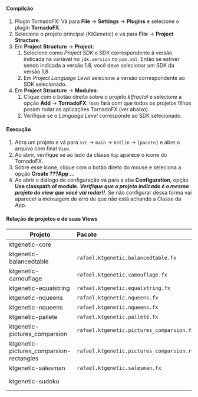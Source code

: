 #### Compilção

1. Plugin TornadoFX: Vá para **File** -> **Settings** 
-> **Plugins** e selecione o plugin **TornadoFX**.
2. Selecione o projeto principal (*KtGenetic*) e vá para 
**File** -> **Project Structure**.
3. Em **Project Structure** -> **Project**:
    1. Selecione como 
*Project SDK* o SDK correspondente à versão indicada na 
variável no `jdk.version` no `pom.xml`. Então se estiver 
sendo indicada a versão 1.8, você deve selecionar um SDK 
da versão 1.8
    2. Em *Project Language Level* selecione a versão 
correspondente ao SDK selecionado.
4. Em **Project Structure** -> **Modules**:
    1. Clique com o botão direito sobre o projeto 
*ktfractal* e selecione a opção **Add** -> **TornadoFX**. 
Isso fará com que todos os projetos filhos posam rodar as 
aplicações TornadoFX (ver abaixo).
    2. Verifique se o *Language Level* corresponde ao SDK 
selecionado.

#### Execução
1. Abra um projeto e vá para `src` -> `main` -> `kotlin` 
-> `[pacote]` e abre o arquivo com final `View`.
2. Ao abrir, verifique se ao lado da classe `App` aparece 
o ícone do TornadoFX. 
3. Sobre esse ícone, clique com o botão direto do mouse 
e seleciona a opção **Create ???App ...**
4. Ao abrir o diálogo de configuração vá para a aba 
**Configuration**, opção **Use classpath of module**. 
***Verifique que o projeto indicado é o mesmo projeto do 
view que você vai rodar!!***. Se não configurar dessa 
forma vai aparecer a mensagem de erro de que não está 
achando a Classe da App.

#### Relação de projetos e de suas Views
| Projeto                                   | Pacote                                                | Classe                        | Observação    |
| -------------                             |:-------------                                         |:-----                         | -----         |
| ktgenetic-core                            |                                                       |                               | Projeto pai   |
| ktgenetic-balancedtable                   | `rafael.ktgenetic.balancedtable.fx`                   | `BalanceViewApp`              |               |
| ktgenetic-camouflage                      | `rafael.ktgenetic.camouflage.fx`                      | `CamouflageApp`               |               |
| ktgenetic-equalstring                     | `rafael.ktgenetic.equalstring.fx`                     | `EqualStringsViewApp`         |               |
| ktgenetic-nqueens                         | `rafael.ktgenetic.nqueens.fx`                         | `NBishopsApp`                 |               |
| ktgenetic-nqueens                         | `rafael.ktgenetic.nqueens.fx`                         | `NQueensApp`                  |               |
| ktgenetic-pallete                         | `rafael.ktgenetic.pallete.fx`                         | `PalleteViewApp`              |               |
| ktgenetic-pictures_comparsion             | `rafael.ktgenetic.pictures_comparsion.fx`             | `PicturesComparsionViewApp`   |               |
| ktgenetic-pictures_comparsion-rectangles  | `rafael.ktgenetic.pictures_comparsion.rectangles.fx`  | `PicturesComparsionViewApp`   |               |
| ktgenetic-salesman                        | `rafael.ktgenetic.salesman.fx`                        | `SalesmanViewApp`             |               |
| ktgenetic-sudoku                          |                                                       |                               | Não Funcional |
